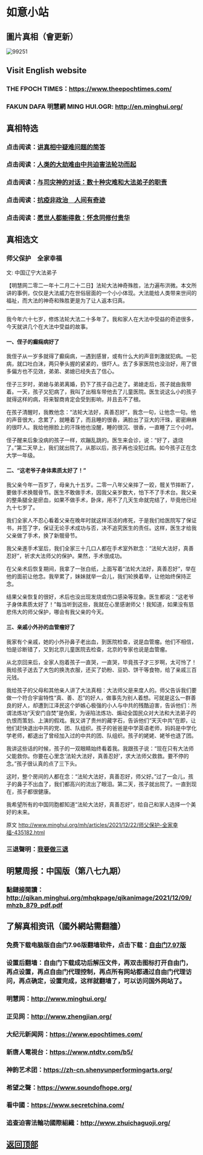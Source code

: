 # 如意小站

## 圖片真相（會更新）

![99251](https://user-images.githubusercontent.com/79625284/147067993-6569bc56-f42c-4690-9f10-2aa97839357f.jpg)

## Visit English website

### THE FPOCH TIMES：https://www.theepochtimes.com/

### FAKUN DAFA 明慧網 MING HUI.OGR: http://en.minghui.org/

## 真相特选

### 点击阅读：[讲真相中疑难问题的简答](https://github.com/pinhe91/jcxw3/tree/main)

### 点击阅读：[人类的大劫难由中共迫害法轮功而起](https://github.com/pinhe91/jcxw4/tree/main) 

### 点击阅读：[与司灾神的对话：数十种灾难和大法弟子的职责](https://github.com/pinhe91/jcxw1/tree/main) 

### 点击阅读：[抗疫非政治　人间有奇迹](https://github.com/pinhe91/jcxw2/tree/main) 

### 点击阅读：[愿世人都能得救：怀念同修付贵华](https://github.com/pinhe91/jcxw5/tree/main)

## 真相选文

### 师父保护　全家幸福

文: 中国辽宁大法弟子 

【明慧网二零二一年十二月二十二日】法轮大法神奇殊胜，法力遍布洪微。本文所讲的事例，仅仅是大法威力在世俗层面的一个小小体现。大法能给人类带来世间的福祉，而大法的神奇和殊胜更是为了让人返本归真。
* * *
我今年六十七岁，修炼法轮大法二十多年了。我和家人在大法中受益的奇迹很多，今天就讲几个在大法中受益的故事。

#### 一、侄子的癫痫病好了

我侄子从一岁多就得了癫痫病，一遇到感冒，或有什么大的声音刺激就犯病。一犯病，就口吐白沫，两只拳头握的紧紧的，很吓人。去了多家医院也没治好，用了很多偏方也不见效，弟弟、弟媳已经失去了信心。

侄子三岁时，弟媳与弟弟离婚，扔下了孩子自己走了。弟媳走后，孩子就由我带着。一天，孩子又犯病了，我叫了出租车带他去了儿童医院。医生说这么小的孩子就得这样的病，将来智商肯定会受到影响，并且去不了根。

在孩子清醒时，我教他念：“法轮大法好，真善忍好”，我念一句，让他念一句。他的声音很大，念累了，就睡着了，而且睡的很香，满脸出了豆大的汗珠，密密麻麻的很吓人。我给他擦脸上的汗珠他也没醒，睡的很沉、很香，一直睡了三个小时。

侄子醒来后象没病的孩子一样，欢蹦乱跳的。医生来会诊，说：“好了，退烧了。”第二天早上，我们就出院了。从那以后，孩子再也没犯过病。如今孩子正在念大学一年级。

#### 二、“这老爷子身体素质太好了！”

我父亲今年一百岁了，母亲九十五岁。二零一八年父亲摔了一跤，髋关节摔断了，要做手术换髋骨节。医生不敢做手术，因我父亲岁数大，怕下不了手术台。我父亲的整条腿全是瘀血，如果不做手术，卧床，用不了几天生命就完结了，毕竟他已经九十七岁了。

我们全家人不忍心看着父亲在晚年时就这样活活的疼死，于是我们给医院写了保证书，并签了字，保证无论手术成功与否，决不追究医生的责任。这样，医生才给我父亲做了手术，换了新髋骨节。

我父亲進手术室后，我们全家三十几口人都在手术室外默念：“法轮大法好，真善忍好”，祈求大法师父的保护。果然，手术很成功。

在父亲术后恢复期间，我拿了一张白纸，上面写着“法轮大法好，真善忍好”，举在他的面前让他念。我举累了，妹妹就举一会儿，我们轮换着举，让他始终保持正念。

结果父亲恢复的很好，术后也没出现发烧或伤口感染等现象。医生都说：“这老爷子身体素质太好了！”每当听到这些，我就在心里感谢师父！我知道，如果没有慈悲伟大的师父保护，哪会有我父亲的今天。

#### 三、亲戚小外孙的血管瘤好了

我家有个亲戚，她的小外孙鼻子老出血，到医院检查，说是血管瘤。他们不相信，怕是诊断错了，又到北京儿童医院去检查，北京的专家也说是血管瘤。

从北京回来后，全家人抱着孩子一直哭，一直哭，毕竟孩子才三岁啊，太可怜了！我给孩子送去了大包的换洗衣服，还买了奶粉、豆奶、饼干等食物，给了亲戚三百元钱。

我给孩子的父母和其他亲人讲了大法真相：大法师父是来度人的。师父告诉我们要做一个符合宇宙特性“真、善、忍”的好人，做事先为别人着想。可就是这么一群善良的好人，却遭到江泽民这个妒嫉心极强的小人与中共的残酷迫害，告诉他们：所谓法炼功“天安门自焚”是伪案，为诬陷法炼功、煽动全国民众对大法和大法弟子的仇恨而策划、上演的假戏。我又讲了贵州的藏字石，告诉他们“天灭中共”在即，让他们赶快退出中共的党、团、队组织。孩子的爸爸是中学英语老师，妈妈是中学化学老师，都退出了曾经加入过的中共的团、队组织。孩子的姥姥、姥爷也退了团。

我讲这些话的时候，孩子的一双眼睛始终看着我。我跟孩子说：“现在只有大法师父能救你。你要在心里念‘法轮大法好，真善忍好’，求大法师父救救。要不停的念。”孩子很认真的点了三下头。

这时，整个房间的人都在念：“法轮大法好，真善忍好，师父好。”过了一会儿，孩子的鼻子不出血了，我们都高兴的流出了眼泪。第二天，孩子就出院了。一直到现在，孩子都很健康。

我希望所有的中国同胞都知道“法轮大法好，真善忍好”，给自己和家人选择一个美好的未来。

原文 http://www.minghui.org/mh/articles/2021/12/22/师父保护-全家幸福-435182.html

### 三退聲明：[我要做三退](https://tuidang.epochtimes.com/)

## 明慧周报：中国版（第八七九期）

### 點鏈接閱讀：http://qikan.minghui.org/mhqkpage/qikanimage/2021/12/09/mhzb_879_pdf.pdf

## 了解真相资讯（國外網站需翻牆）

### 免费下载电脑版自由门7.96版翻墙软件，点击下载：[自由门7.97版](https://github.com/pinhe91/tuiguang/files/6839679/fg797r.zip)

### 设置后翻墙：自由门下载成功后解压文件，再双击图标打开自由门，再点设置，再点自由门代理控制，再点所有网站都通过自由门代理访问，再点确定，设置完成，这样就翻墙了，可以访问国外网站了。

### 明慧网：http://www.minghui.org/

### 正见网：http://www.zhengjian.org/

### 大纪元新闻网：https://www.epochtimes.com/

### 新唐人電視台：https://www.ntdtv.com/b5/

### 神韵艺术团：https://zh-cn.shenyunperformingarts.org/

### 希望之聲：https://www.soundofhope.org/

### 看中國：https://www.secretchina.com/

### 追查迫害法輪功國際組織：http://www.zhuichaguoji.org/

## [返回顶部](https://git.io/Js3EY)
